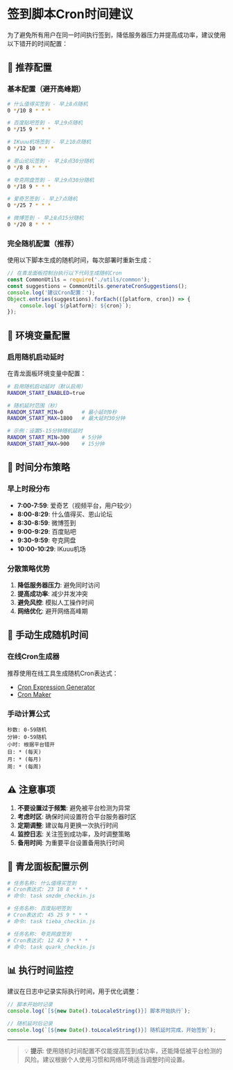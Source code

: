 # 签到脚本Cron时间建议

为了避免所有用户在同一时间执行签到，降低服务器压力并提高成功率，建议使用以下错开的时间配置：

## 🎯 推荐配置

### 基本配置（避开高峰期）
```bash
# 什么值得买签到 - 早上8点随机
0 */10 8 * * *

# 百度贴吧签到 - 早上9点随机  
0 */15 9 * * *

# IKuuu机场签到 - 早上10点随机
0 */12 10 * * *

# 恩山论坛签到 - 早上8点30分随机
0 */8 8 * * *

# 夸克网盘签到 - 早上9点30分随机
0 */18 9 * * *

# 爱奇艺签到 - 早上7点随机
0 */25 7 * * *

# 微博签到 - 早上8点15分随机
0 */20 8 * * *
```

### 完全随机配置（推荐）
使用以下脚本生成的随机时间，每次部署时重新生成：

```javascript
// 在青龙面板控制台执行以下代码生成随机Cron
const CommonUtils = require('./utils/common');
const suggestions = CommonUtils.generateCronSuggestions();
console.log('建议Cron配置：');
Object.entries(suggestions).forEach(([platform, cron]) => {
    console.log(`${platform}: ${cron}`);
});
```

## 🔧 环境变量配置

### 启用随机启动延时
在青龙面板环境变量中配置：

```bash
# 启用随机启动延时（默认启用）
RANDOM_START_ENABLED=true

# 随机延时范围（秒）
RANDOM_START_MIN=0      # 最小延时0秒
RANDOM_START_MAX=1800   # 最大延时30分钟

# 示例：设置5-15分钟随机延时
RANDOM_START_MIN=300    # 5分钟
RANDOM_START_MAX=900    # 15分钟
```

## 📅 时间分布策略

### 早上时段分布
- **7:00-7:59**: 爱奇艺（视频平台，用户较少）
- **8:00-8:29**: 什么值得买、恩山论坛
- **8:30-8:59**: 微博签到
- **9:00-9:29**: 百度贴吧
- **9:30-9:59**: 夸克网盘
- **10:00-10:29**: IKuuu机场

### 分散策略优势
1. **降低服务器压力**: 避免同时访问
2. **提高成功率**: 减少并发冲突
3. **避免风控**: 模拟人工操作时间
4. **网络优化**: 避开网络高峰期

## 🎲 手动生成随机时间

### 在线Cron生成器
推荐使用在线工具生成随机Cron表达式：
- [Cron Expression Generator](https://crontab.guru/)
- [Cron Maker](https://www.cronmaker.com/)

### 手动计算公式
```
秒数: 0-59随机
分钟: 0-59随机  
小时: 根据平台错开
日: * (每天)
月: * (每月)
周: * (每周)
```

## ⚠️ 注意事项

1. **不要设置过于频繁**: 避免被平台检测为异常
2. **考虑时区**: 确保时间设置符合平台服务器时区
3. **定期调整**: 建议每月更换一次执行时间
4. **监控日志**: 关注签到成功率，及时调整策略
5. **备用时间**: 为重要平台设置备用执行时间

## 🚀 青龙面板配置示例

```bash
# 任务名称: 什么值得买签到
# Cron表达式: 23 18 8 * * *
# 命令: task smzdm_checkin.js

# 任务名称: 百度贴吧签到  
# Cron表达式: 45 25 9 * * *
# 命令: task tieba_checkin.js

# 任务名称: 夸克网盘签到
# Cron表达式: 12 42 9 * * *  
# 命令: task quark_checkin.js
```

## 📊 执行时间监控

建议在日志中记录实际执行时间，用于优化调整：

```javascript
// 脚本开始时记录
console.log(`[${new Date().toLocaleString()}] 脚本开始执行`);

// 随机延时后记录
console.log(`[${new Date().toLocaleString()}] 随机延时完成，开始签到`);
```

---

> 💡 **提示**: 使用随机时间配置不仅能提高签到成功率，还能降低被平台检测的风险。建议根据个人使用习惯和网络环境适当调整时间设置。